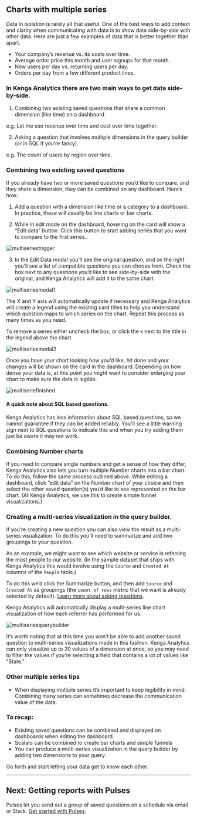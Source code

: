 ## Charts with multiple series

Data in isolation is rarely all that useful. One of the best ways to add context and clarity when communicating with data is to show data side-by-side with other data. Here are just a few examples of data that is better together than apart.

- Your company’s revenue vs. its costs over time.
- Average order price this month and user signups for that month.
- New users per day vs. returning users per day.
- Orders per day from a few different product lines.

### In Kenga Analytics there are two main ways to get data side-by-side.

1. Combining two existing saved questions that share a common dimension (like time) on a dashboard

e.g. Let me see revenue over time and cost over time together.

2. Asking a question that involves multiple dimensions in the query builder (or in SQL if you’re fancy).

e.g. The count of users by region over time.

### Combining two existing saved questions

If you already have two or more saved questions you’d like to compare, and they share a dimension, they can be combined on any dashboard. Here’s how:

1. Add a question with a dimension like time or a category to a dashboard. In practice, these will usually be line charts or bar charts.

2. While in edit mode on the dashboard, hovering on the card will show a “Edit data” button. Click this button to start adding series that you want to compare to the first series..

![multiseriestrigger](images/MultiSeriesTrigger.png)

3. In the Edit Data modal you’ll see the original question, and on the right you’ll see a list of compatible questions you can choose from. Check the box next to any questions you’d like to see side-by-side with the original, and Kenga Analytics will add it to the same chart.

![multiseriesmodal1](images/MultiSeriesModal1.png)

The X and Y axis will automatically update if necessary and Kenga Analytics will create a legend using the existing card titles to help you understand which question maps to which series on the chart. Repeat this process as many times as you need.

To remove a series either uncheck the box, or click the x next to the title in the legend above the chart.

![multiseriesmodal2](images/MultiSeriesModal2.png)

Once you have your chart looking how you’d like, hit done and your changes will be shown on the card in the dashboard. Depending on how dense your data is, at this point you might want to consider enlarging your chart to make sure the data is legible.

![multiseriefinished](images/MultiSeriesFinished.png)

#### A quick note about SQL based questions.

Kenga Analytics has less information about SQL based questions, so we cannot guarantee if they can be added reliably. You'll see a little warning sign next to SQL questions to indicate this and when you try adding them just be aware it may not work.

### Combining Number charts

If you need to compare single numbers and get a sense of how they differ, Kenga Analytics also lets you turn multiple Number charts into a bar chart. To do this, follow the same process outlined above. While editing a dashboard, click “edit data” on the Number chart of your choice and then select the other saved question(s) you’d like to see represented on the bar chart. (At Kenga Analytics, we use this to create simple funnel visualizations.)

### Creating a multi-series visualization in the query builder.

If you’re creating a new question you can also view the result as a multi-series visualization. To do this you’ll need to summarize and add two groupings to your question.

As an example, we might want to see which website or service is referring the most people to our website. (In the sample dataset that ships with Kenga Analytics this would involve using the `Source` and `Created At` columns of the `People` table.)

To do this we’d click the Summarize button, and then add `Source` and `Created At` as groupings (the `count of rows` metric that we want is already selected by default). [Learn more about asking questions](04-asking-questions.md).

Kenga Analytics will automatically display a multi-series line chart visualization of how each referrer has performed for us.

![multiseriesquerybuilder](images/MultiSeriesQueryBuilder.png)

It’s worth noting that at this time you won’t be able to add another saved question to multi-series visualizations made in this fashion. Kenga Analytics can only visualize up to 20 values of a dimension at once, so you may need to filter the values if you're selecting a field that contains a lot of values like "State."

### Other multiple series tips

- When displaying multiple series it’s important to keep legibility in mind. Combining many series can sometimes decrease the communication value of the data.

### To recap:

- Existing saved questions can be combined and displayed on dashboards when editing the dashboard.
- Scalars can be combined to create bar charts and simple funnels
- You can produce a multi-series visualization in the query builder by adding two dimensions to your query.

Go forth and start letting your data get to know each other.

---

## Next: Getting reports with Pulses

Pulses let you send out a group of saved questions on a schedule via email or Slack. [Get started with Pulses](10-pulses.md).
